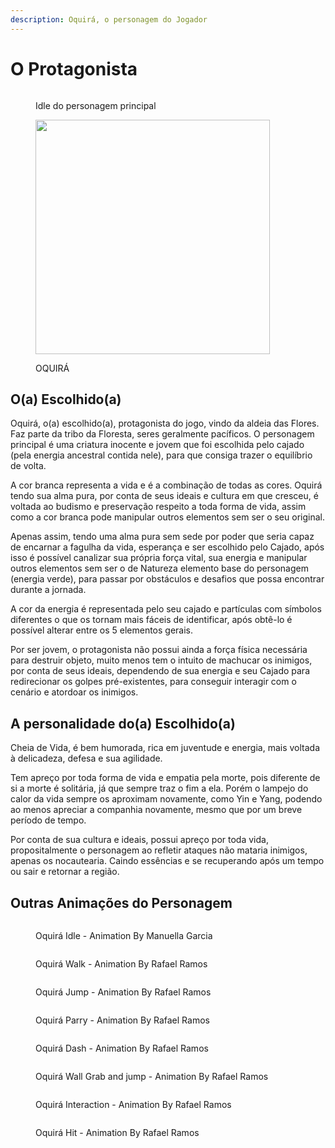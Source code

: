 ```yaml
---
description: Oquirá, o personagem do Jogador
---
```


# O Protagonista

<figure><img src="../.gitbook/assets/MenuSemLogo.gif" alt=""><figcaption><p>Idle do personagem principal</p></figcaption></figure>

<figure><img src="../.gitbook/assets/Oquirá.png" alt="" width="375"><figcaption><p>OQUIRÁ</p></figcaption></figure>

## O(a) Escolhido(a)

Oquirá, o(a) escolhido(a), protagonista do jogo, vindo da aldeia das Flores. Faz parte da tribo da Floresta, seres geralmente pacíficos. O personagem principal é uma criatura inocente e jovem que foi escolhida pelo cajado (pela energia ancestral contida nele), para que consiga trazer o equilíbrio de volta.

A cor branca  representa a vida e é a combinação de todas as cores. Oquirá tendo sua alma pura, por conta de seus ideais e cultura em que cresceu, é voltada ao budismo e preservação respeito a toda forma de vida, assim como a cor branca pode manipular outros elementos sem ser o seu original.

Apenas assim, tendo uma alma pura sem sede por poder que seria capaz de encarnar a fagulha da vida, esperança e ser escolhido pelo Cajado, após isso é possível canalizar sua própria força vital, sua energia e manipular outros elementos sem ser o de Natureza elemento base do personagem (energia verde), para passar por obstáculos e desafios que possa encontrar durante a jornada.

A cor da energia é representada pelo seu cajado e partículas com símbolos diferentes o que os tornam mais fáceis de identificar, após obtê-lo é possível alterar entre os 5 elementos gerais.

Por ser jovem, o protagonista não possui ainda a força física necessária para destruir objeto, muito menos tem o intuito de machucar os inimigos, por conta de seus ideais, dependendo de sua energia e seu Cajado para redirecionar os golpes pré-existentes, para conseguir interagir com o cenário e atordoar os inimigos.

## A personalidade do(a) Escolhido(a)

Cheia de Vida, é bem humorada, rica em juventude e energia, mais voltada à delicadeza, defesa e sua agilidade.

Tem apreço por toda forma de vida e empatia pela morte, pois diferente de si a morte é solitária, já que sempre traz o fim a ela. Porém o lampejo do calor da vida sempre os aproximam novamente, como Yin e Yang, podendo ao menos apreciar a companhia novamente, mesmo que por um breve período de tempo.

Por conta de sua cultura e ideais, possui apreço por toda vida, propositalmente o personagem ao refletir ataques não mataria inimigos, apenas os nocautearia. Caindo essências e se recuperando após um tempo ou sair e retornar a região.

## Outras Animações do Personagem

<figure><img src="../.gitbook/assets/OquiraIdle.gif" alt=""><figcaption><p>Oquirá Idle - Animation By Manuella Garcia</p></figcaption></figure>

<div>

<figure><img src="../.gitbook/assets/OquiraRunParaGif.gif" alt=""><figcaption><p>Oquirá Walk - Animation By Rafael Ramos</p></figcaption></figure>

 

<figure><img src="../.gitbook/assets/OquiraJump.gif" alt=""><figcaption><p>Oquirá Jump - Animation By Rafael Ramos</p></figcaption></figure>

</div>

<div>

<figure><img src="../.gitbook/assets/OquiraParry.gif" alt=""><figcaption><p>Oquirá Parry - Animation By Rafael Ramos</p></figcaption></figure>

 

<figure><img src="../.gitbook/assets/OquiraDashExport.gif" alt=""><figcaption><p>Oquirá Dash - Animation By Rafael Ramos</p></figcaption></figure>

 

<figure><img src="../.gitbook/assets/OquiraWallGrab.gif" alt=""><figcaption><p>Oquirá Wall Grab and jump - Animation By Rafael Ramos</p></figcaption></figure>

</div>

<div>

<figure><img src="../.gitbook/assets/OquiraInteracao.gif" alt=""><figcaption><p>Oquirá Interaction - Animation By Rafael Ramos</p></figcaption></figure>

 

<figure><img src="../.gitbook/assets/OquiraDano.gif" alt=""><figcaption><p>Oquirá Hit - Animation By Rafael Ramos</p></figcaption></figure>

</div>

